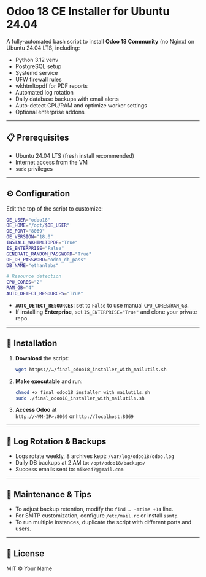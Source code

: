 
# Odoo 18 CE Installer for Ubuntu 24.04

A fully-automated bash script to install **Odoo 18 Community** (no Nginx) on Ubuntu 24.04 LTS, including:

- Python 3.12 venv
- PostgreSQL setup
- Systemd service
- UFW firewall rules
- wkhtmltopdf for PDF reports
- Automated log rotation
- Daily database backups with email alerts
- Auto-detect CPU/RAM and optimize worker settings
- Optional enterprise addons

---

## 📋 Prerequisites

- Ubuntu 24.04 LTS (fresh install recommended)
- Internet access from the VM
- `sudo` privileges

---

## ⚙️ Configuration

Edit the top of the script to customize:

```bash
OE_USER="odoo18"
OE_HOME="/opt/$OE_USER"
OE_PORT="8069"
OE_VERSION="18.0"
INSTALL_WKHTMLTOPDF="True"
IS_ENTERPRISE="False"
GENERATE_RANDOM_PASSWORD="True"
OE_DB_PASSWORD="odoo_db_pass"
DB_NAME="ethanlabs"

# Resource detection
CPU_CORES="2"
RAM_GB="4"
AUTO_DETECT_RESOURCES="True"
```

- **`AUTO_DETECT_RESOURCES`**: set to `False` to use manual `CPU_CORES`/`RAM_GB`.
- If installing **Enterprise**, set `IS_ENTERPRISE="True"` and clone your private repo.

---

## 🚀 Installation

1. **Download** the script:  
   ```bash
   wget https://…/final_odoo18_installer_with_mailutils.sh
   ```

2. **Make executable** and run:
   ```bash
   chmod +x final_odoo18_installer_with_mailutils.sh
   sudo ./final_odoo18_installer_with_mailutils.sh
   ```

3. **Access Odoo** at  
   `http://<VM-IP>:8069` or `http://localhost:8069`

---

## 🔄 Log Rotation & Backups

- Logs rotate weekly, 8 archives kept: `/var/log/odoo18/odoo.log`
- Daily DB backups at 2 AM to: `/opt/odoo18/backups/`
- Success emails sent to: `mikead7@gmail.com`

---

## 🔧 Maintenance & Tips

- To adjust backup retention, modify the `find … -mtime +14` line.
- For SMTP customization, configure `/etc/mail.rc` or install `ssmtp`.
- To run multiple instances, duplicate the script with different ports and users.

---

## 📜 License

MIT © Your Name
